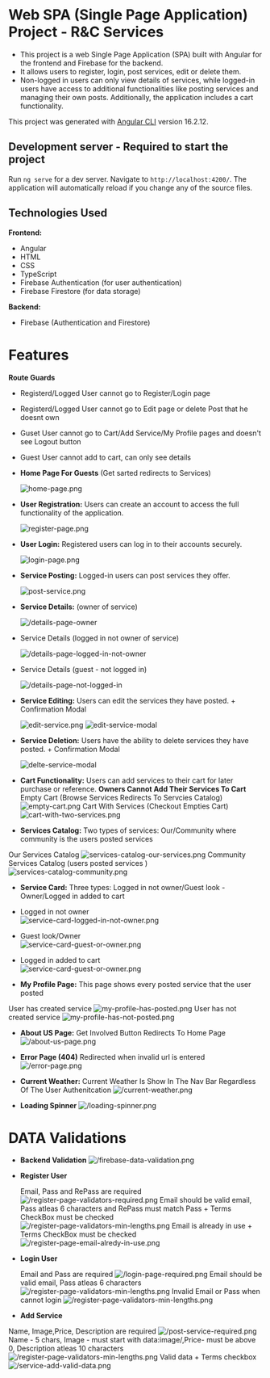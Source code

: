 # Web SPA (Single Page Application) Project - R&C Services

- This project is a web Single Page Application (SPA) built with Angular for the frontend and Firebase for the backend.
- It allows users to register, login, post services, edit or delete them.
- Non-logged in users can only view details of services, while logged-in users have access to additional functionalities like posting services and managing their own posts. Additionally, the application includes a cart functionality.

This project was generated with [Angular CLI](https://github.com/angular/angular-cli) version 16.2.12.

## Development server - Required to start the project

Run `ng serve` for a dev server. Navigate to `http://localhost:4200/`. The application will automatically reload if you change any of the source files.

## Technologies Used

**Frontend:**

- Angular
- HTML
- CSS
- TypeScript
- Firebase Authentication (for user authentication)
- Firebase Firestore (for data storage)

**Backend:**

- Firebase (Authentication and Firestore)

# Features

**Route Guards**

- Registerd/Logged User cannot go to Register/Login page
- Registerd/Logged User cannot go to Edit page or delete Post that he doesnt own
- Guset User cannot go to Cart/Add Service/My Profile pages and doesn't see Logout button
- Guest User cannot add to cart, can only see details

- **Home Page For Guests** (Get sarted redirects to Services)

  ![home-page.png](./pictures-for-readme/home-page.png)

- **User Registration:** Users can create an account to access the full functionality of the application.

  ![register-page.png](./pictures-for-readme/register-page.png)

- **User Login:** Registered users can log in to their accounts securely.

  ![login-page.png](./pictures-for-readme/login-page.png)

- **Service Posting:** Logged-in users can post services they offer.

  ![post-service.png](./pictures-for-readme/post-service.png)

- **Service Details:** (owner of service)

  ![/details-page-owner](./pictures-for-readme/details-page-owner.png)

- Service Details (logged in not owner of service)

  ![/details-page-logged-in-not-owner](./pictures-for-readme/details-page-logged-in-not-owner.png)

- Service Details (guest - not logged in)

  ![/details-page-not-logged-in](./pictures-for-readme/details-page-not-logged-in.png)

- **Service Editing:** Users can edit the services they have posted. + Confirmation Modal

  ![edit-service.png](./pictures-for-readme/edit-service.png)
  ![edit-service-modal](./pictures-for-readme/edit-service-modal.png)

- **Service Deletion:** Users have the ability to delete services they have posted. + Confirmation Modal

  ![delte-service-modal](./pictures-for-readme/delete-service-modal.png)

- **Cart Functionality:** Users can add services to their cart for later purchase or reference. **Owners Cannot Add Their Services To Cart**
  Empty Cart (Browse Services Redirects To Servcies Catalog)
  ![empty-cart.png](./pictures-for-readme/empty-cart.png)
  Cart With Services (Checkout Empties Cart)
  ![cart-with-two-services.png](./pictures-for-readme/cart-with-two-services.png)

- **Services Catalog:** Two types of services: Our/Community where community is the users posted services

Our Services Catalog
![services-catalog-our-services.png](./pictures-for-readme/services-catalog-our-services.png)
Community Services Catalog (users posted services )
![services-catalog-community.png](./pictures-for-readme/services-catalog-community.png)

- **Service Card:** Three types: Logged in not owner/Guest look - Owner/Logged in added to cart

- Logged in not owner <br/>
  ![service-card-logged-in-not-owner.png](./pictures-for-readme/service-card-logged-in-not-owner.png)
- Guest look/Owner <br/>
  ![service-card-guest-or-owner.png](./pictures-for-readme/service-card-guest-or-owner.png)
- Logged in added to cart <br/>
  ![service-card-guest-or-owner.png](./pictures-for-readme/service-card-added-to-card.png)

- **My Profile Page:** This page shows every posted service that the user posted

User has created service
![my-profile-has-posted.png](./pictures-for-readme/my-profile-has-posted.png)
User has not created service
![my-profile-has-not-posted.png](./pictures-for-readme/my-profile-has-not-posted.png)

- **About US Page:** Get Involved Button Redirects To Home Page
  ![/about-us-page.png](./pictures-for-readme/about-us-page.png)

- **Error Page (404)** Redirected when invalid url is entered
  ![/error-page.png](./pictures-for-readme/error-page.png)

- **Current Weather:** Current Weather Is Show In The Nav Bar Regardless Of The User Authenitcation
  ![/current-weather.png](./pictures-for-readme/current-weather.png)

- **Loading Spinner**
  ![/loading-spinner.png](./pictures-for-readme/loading-spinner.png)

# DATA Validations

- **Backend Validation**
  ![/firebase-data-validation.png](./pictures-for-readme/firebase-data-validation.png)

- **Register User**

  Email, Pass and RePass are required
  ![/register-page-validators-required.png](./pictures-for-readme/register-page-validators-required.png)
  Email should be valid email, Pass atleas 6 characters and RePass must match Pass + Terms CheckBox must be checked
  ![/register-page-validators-min-lengths.png](./pictures-for-readme/register-page-validators-min-lengths.png)
  Email is already in use + Terms CheckBox must be checked
  ![/register-page-email-alredy-in-use.png](./pictures-for-readme/register-page-email-alredy-in-use.png)

- **Login User**

  Email and Pass are required
  ![/login-page-required.png](./pictures-for-readme/login-page-required.png)
  Email should be valid email, Pass atleas 6 characters
  ![/register-page-validators-min-lengths.png](./pictures-for-readme/login-page-required-min-length.png)
  Invalid Email or Pass when cannot login
  ![/register-page-validators-min-lengths.png](./pictures-for-readme/login-page-invalid-email-or-pass.png)

- **Add Service**

Name, Image,Price, Description are required
![/post-service-required.png](./pictures-for-readme/post-service-required.png)
Name - 5 chars, Image - must start with data:image/,Price- must be above 0, Description atleas 10 characters
![/register-page-validators-min-lengths.png](./pictures-for-readme/service-add-min-length.png)
Valid data + Terms checkbox
![/service-add-valid-data.png](./pictures-for-readme/service-add-valid-data.png)
